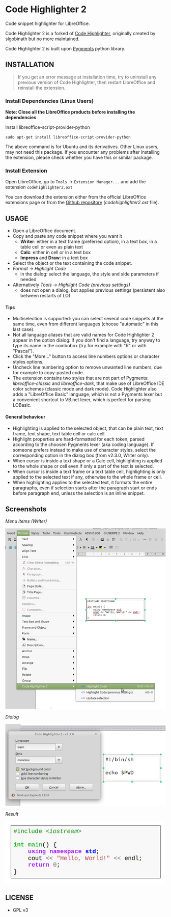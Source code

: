 # Code Highlighter 2
Code snippet highlighter for LibreOffice.

Code Highlighter 2 is a forked of [Code Highlighter](https://github.com/slgobinath/libreoffice-code-highlighter), originally created by slgobinath but no more maintained. 

Code Highlighter 2 is built upon [Pygments](https://pygments.org/) python library. 

## INSTALLATION

> If you get an error message at installation time, try to uninstall any previous version of Code Highlighter, then restart LibreOffice and reinstall the extension.

### Install Dependencies (Linux Users)
**Note: Close all the LibreOffice products before installing the dependencies**

Install libreoffice-script-provider-python
```
sudo apt-get install libreoffice-script-provider-python
```
The above command is for Ubuntu and its derivatives. Other Linux users, may not need this package.
If you encounter any problems after installing the extension, please check whether you have this or similar package.

### Install Extension
Open LibreOffice, go to `Tools` -> `Extension Manager...` and add the extension `codehighlighter2.oxt`

You can download the extension either from the official LibreOffice extensions page or from the [Github repository](https://github.com/jmzambon/libreoffice-code-highlighter) (_codehighlighter2.oxt_ file).

## USAGE
- Open a LibreOffice document.
- Copy and paste any code snippet where you want it
  - **Writer**: either in a text frame (preferred option), in a text box, in a table cell or even as plain text
  - **Calc**: either in  cell or in a text box
  - **Impress** and **Draw**: in a text box
- Select the object or the text containing the code snippet.
- *Format -> Highlight Code*
  - in the dialog: select the language, the style and side parameters if needed
- Alternatively *Tools -> Highlight Code (previous settings)*
  - does not open a dialog, but applies previous settings (persistent also between restarts of LO)

#### Tips
- Multiselection is supported: you can select several code snippets at the same time, even from different languages (choose "automatic" in this last case).
- Not all language aliases that are valid names for Code Highlighter 2 appear in the option dialog: if you don't find a language, try anyway to type its name in the combobox (try for example with "R" or with "Pascal").  
- Click the "More..." button to access line numbers options or character styles options.
- Uncheck line numbering option to remove unwanted line numbers, due for example to copy-pasted code.
- The extension contains two styles that are not part of Pygments: _libreoffice-classic_ and _libreoffice-dark_, that make use of LibreOffice IDE color schemes (classic mode and dark mode). Code Highlighter also adds a "LibreOffice Basic" language, which is not a Pygments lexer but a convenient shortcut to VB.net lexer, which is perfect for parsing LOBasic.

#### General behaviour
- Highlighting is applied to the selected object, that can be plain text, text frame, text shape, text table cell or calc cell.
- Highlight properties are hard-formatted for each token, parsed according to the choosen Pygments lexer (aka coding language). If someone prefers instead to make use of character styles, select the corresponding option in the dialog box (from v2.3.0, Writer only).
- When cursor is inside a text shape or a Calc cell, highlighting is applied to the whole shape or cell even if only a part of the text is selected.
- When cursor is inside a text frame or a text table cell, highlighting is only applied to the selected text if any, otherwise to the whole frame or cell.
- When highlighting applies to the selected text, it formats the entire paragraphs, even if selection starts after the paragraph start or ends before paragraph end, unless the selection is an inline snippet.

## Screenshots
*Menu items (Writer)*

![Menu](screenshots/code-highlighter-menu.png?raw=true "Menu")

*Dialog*

![Dialog](screenshots/code-highlighter-dialog.png?raw=true "Dialog")

*Result*

![Result](screenshots/code-highlighter-result.png?raw=true "Result")

## LICENSE
 - GPL v3
